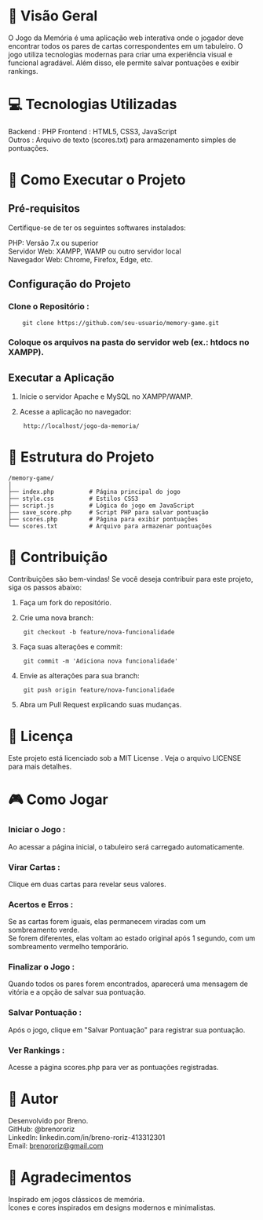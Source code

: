 # 🌟 Visão Geral
O Jogo da Memória é uma aplicação web interativa onde o jogador deve encontrar todos os pares de cartas correspondentes em um tabuleiro. O jogo utiliza tecnologias modernas para criar uma experiência visual e funcional agradável. Além disso, ele permite salvar pontuações e exibir rankings.

# 💻 Tecnologias Utilizadas
Backend : PHP 
Frontend : HTML5, CSS3, JavaScript  
Outros : Arquivo de texto (scores.txt) para armazenamento simples de pontuações.

# 🚀 Como Executar o Projeto
## Pré-requisitos
Certifique-se de ter os seguintes softwares instalados:  

PHP: Versão 7.x ou superior  
Servidor Web: XAMPP, WAMP ou outro servidor local  
Navegador Web: Chrome, Firefox, Edge, etc.

## Configuração do Projeto
### Clone o Repositório :
        
        git clone https://github.com/seu-usuario/memory-game.git

### Coloque os arquivos na pasta do servidor web (ex.: htdocs no XAMPP).

## Executar a Aplicação
1. Inicie o servidor Apache e MySQL no XAMPP/WAMP.
2. Acesse a aplicação no navegador:

        http://localhost/jogo-da-memoria/

# 📂 Estrutura do Projeto
```
/memory-game/
│
├── index.php          # Página principal do jogo
├── style.css          # Estilos CSS3
├── script.js          # Lógica do jogo em JavaScript
├── save_score.php     # Script PHP para salvar pontuação
├── scores.php         # Página para exibir pontuações
└── scores.txt         # Arquivo para armazenar pontuações
```

# 👥 Contribuição
Contribuições são bem-vindas! Se você deseja contribuir para este projeto, siga os passos abaixo:  

1. Faça um fork do repositório.  
2. Crie uma nova branch:  

        git checkout -b feature/nova-funcionalidade

3. Faça suas alterações e commit:

        git commit -m 'Adiciona nova funcionalidade'

4. Envie as alterações para sua branch:

        git push origin feature/nova-funcionalidade

5. Abra um Pull Request explicando suas mudanças.

# 📜 Licença
Este projeto está licenciado sob a MIT License . Veja o arquivo LICENSE para mais detalhes.


# 🎮 Como Jogar
### Iniciar o Jogo :
Ao acessar a página inicial, o tabuleiro será carregado automaticamente.
### Virar Cartas :
Clique em duas cartas para revelar seus valores.
### Acertos e Erros :
Se as cartas forem iguais, elas permanecem viradas com um sombreamento verde.  
Se forem diferentes, elas voltam ao estado original após 1 segundo, com um sombreamento vermelho temporário.  
### Finalizar o Jogo :
Quando todos os pares forem encontrados, aparecerá uma mensagem de vitória e a opção de salvar sua pontuação.
### Salvar Pontuação :
Após o jogo, clique em "Salvar Pontuação" para registrar sua pontuação.
### Ver Rankings :
Acesse a página scores.php para ver as pontuações registradas.

# 👤 Autor
Desenvolvido por Breno.  
    GitHub: @brenororiz  
    LinkedIn: linkedin.com/in/breno-roriz-413312301  
    Email: brenororiz@gmail.com 

# 🙏 Agradecimentos
Inspirado em jogos clássicos de memória.  
Ícones e cores inspirados em designs modernos e minimalistas.  